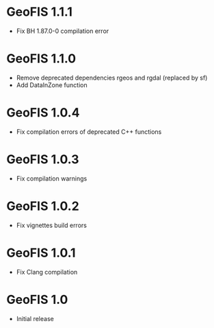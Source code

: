 # GeoFIS 1.1.1

* Fix BH 1.87.0-0 compilation error

# GeoFIS 1.1.0

* Remove deprecated dependencies rgeos and rgdal (replaced by sf)
* Add DataInZone function

# GeoFIS 1.0.4

* Fix compilation errors of deprecated C++ functions

# GeoFIS 1.0.3

* Fix compilation warnings

# GeoFIS 1.0.2

* Fix vignettes build errors

# GeoFIS 1.0.1

* Fix Clang compilation

# GeoFIS 1.0

* Initial release
